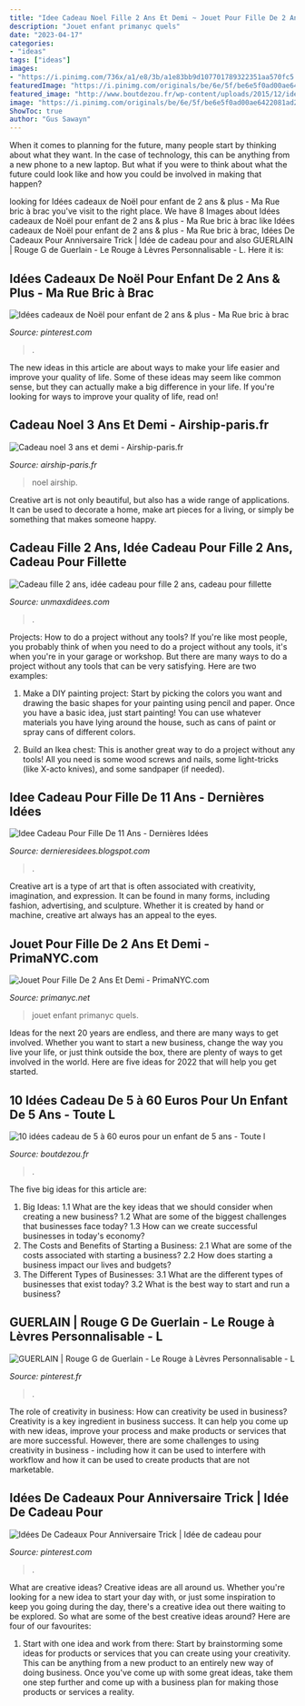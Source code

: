```yaml
---
title: "Idee Cadeau Noel Fille 2 Ans Et Demi ~ Jouet Pour Fille De 2 Ans Et Demi"
description: "Jouet enfant primanyc quels"
date: "2023-04-17"
categories:
- "ideas"
tags: ["ideas"]
images:
- "https://i.pinimg.com/736x/a1/e8/3b/a1e83bb9d107701789322351aa570fc5.jpg"
featuredImage: "https://i.pinimg.com/originals/be/6e/5f/be6e5f0ad00ae6422081ad2eb5a3588d.jpg"
featured_image: "http://www.boutdezou.fr/wp-content/uploads/2015/12/idees-noel-enfant-5-ans-2.jpg"
image: "https://i.pinimg.com/originals/be/6e/5f/be6e5f0ad00ae6422081ad2eb5a3588d.jpg"
ShowToc: true
author: "Gus Sawayn"
---
```



When it comes to planning for the future, many people start by thinking about what they want. In the case of technology, this can be anything from a new phone to a new laptop. But what if you were to think about what the future could look like and how you could be involved in making that happen?

	

		
looking for Idées cadeaux de Noël pour enfant de 2 ans &amp; plus - Ma Rue bric à brac you've visit to the right place. We have 8 Images about Idées cadeaux de Noël pour enfant de 2 ans &amp; plus - Ma Rue bric à brac like Idées cadeaux de Noël pour enfant de 2 ans &amp; plus - Ma Rue bric à brac, Idées De Cadeaux Pour Anniversaire Trick | Idée de cadeau pour and also GUERLAIN | Rouge G de Guerlain - Le Rouge à Lèvres Personnalisable - L. Here it is:
		
    
## Idées Cadeaux De Noël Pour Enfant De 2 Ans &amp; Plus - Ma Rue Bric à Brac

<img loading=lazy src="https://i.pinimg.com/originals/be/6e/5f/be6e5f0ad00ae6422081ad2eb5a3588d.jpg" onerror="this.onerror=null;this.src='https://tse1.mm.bing.net/th?id=OIP.Pry5T00kIUbQcELwRDwy-QHaJt&amp;pid=15.1';" alt="Idées cadeaux de Noël pour enfant de 2 ans &amp; plus - Ma Rue bric à brac">

_Source: pinterest.com_

>. 

	

The new ideas in this article are about ways to make your life easier and improve your quality of life. Some of these ideas may seem like common sense, but they can actually make a big difference in your life. If you're looking for ways to improve your quality of life, read on!

    
## Cadeau Noel 3 Ans Et Demi - Airship-paris.fr

<img loading=lazy src="https://www.airship-paris.fr/wp-content/uploads/2019/09/efcf2402afc5667661e708320e99cc1e-620x440.jpg" onerror="this.onerror=null;this.src='https://tse1.mm.bing.net/th?id=OIP.uPJCViCp9YJNur4x02f8ZgHaFQ&amp;pid=15.1';" alt="Cadeau noel 3 ans et demi - Airship-paris.fr">

_Source: airship-paris.fr_

>noel airship. 

	

Creative art is not only beautiful, but also has a wide range of applications. It can be used to decorate a home, make art pieces for a living, or simply be something that makes someone happy.

    
## Cadeau Fille 2 Ans, Idée Cadeau Pour Fille 2 Ans, Cadeau Pour Fillette

<img loading=lazy src="https://www.unmaxdidees.com/wp-content/uploads/2019/07/jeu-eveil-fille-2-ans-et-2-ans-et-demi-idee-cadeau-originale-1024x682.jpg" onerror="this.onerror=null;this.src='https://tse4.mm.bing.net/th?id=OIP.of5CZzSs4Hm8f2sNiKr7PQHaE7&amp;pid=15.1';" alt="Cadeau fille 2 ans, idée cadeau pour fille 2 ans, cadeau pour fillette">

_Source: unmaxdidees.com_

>. 

	

Projects: How to do a project without any tools?
If you're like most people, you probably think of when you need to do a project without any tools, it's when you're in your garage or workshop. But there are many ways to do a project without any tools that can be very satisfying. Here are two examples: 
1. Make a DIY painting project: Start by picking the colors you want and drawing the basic shapes for your painting using pencil and paper. Once you have a basic idea, just start painting! You can use whatever materials you have lying around the house, such as cans of paint or spray cans of different colors. 

2. Build an Ikea chest: This is another great way to do a project without any tools! All you need is some wood screws and nails, some light-tricks (like X-acto knives), and some sandpaper (if needed).

    
## Idee Cadeau Pour Fille De 11 Ans - Dernières Idées

<img loading=lazy src="https://lh3.googleusercontent.com/proxy/jbqoZljc46a47korBeIxO3pKNGcqji0ptkKv2be7_FTBG2V4hdNseUF0HdMVnYVdG12Q8xZqoBvwmtRq0YagYTEcmSWEcdrLbDp1nBvCeofynMnWSdlH8dSbsfbHcRmhd4zojye4AWjUxoQGaCF7w2WlLmfVwtA4KoGwgirZ6_CAQ5F2p1DLDwY=w1200-h630-p-k-no-nu" onerror="this.onerror=null;this.src='https://tse1.mm.bing.net/th?id=OIP.WnfRWpymS9Fl9Qsk3T_WQQAAAA&amp;pid=15.1';" alt="Idee Cadeau Pour Fille De 11 Ans - Dernières Idées">

_Source: dernieresidees.blogspot.com_

>. 

	

Creative art is a type of art that is often associated with creativity, imagination, and expression. It can be found in many forms, including fashion, advertising, and sculpture. Whether it is created by hand or machine, creative art always has an appeal to the eyes.

    
## Jouet Pour Fille De 2 Ans Et Demi - PrimaNYC.com

<img loading=lazy src="https://primanyc.net/wp-content/uploads/2020/04/quels-jeux-pour-un-enfant-de-1-a-2-ans-quel-jeu-pour-quel-age-a-jouet-pour-fille-de-2-ans-et-demi.jpg" onerror="this.onerror=null;this.src='https://tse2.mm.bing.net/th?id=OIP.F35sUtO9oKPmdLXSnfCdigHaEK&amp;pid=15.1';" alt="Jouet Pour Fille De 2 Ans Et Demi - PrimaNYC.com">

_Source: primanyc.net_

>jouet enfant primanyc quels. 

	

Ideas for the next 20 years are endless, and there are many ways to get involved. Whether you want to start a new business, change the way you live your life, or just think outside the box, there are plenty of ways to get involved in the world. Here are five ideas for 2022 that will help you get started.

    
## 10 Idées Cadeau De 5 à 60 Euros Pour Un Enfant De 5 Ans - Toute L

<img loading=lazy src="http://www.boutdezou.fr/wp-content/uploads/2015/12/idees-noel-enfant-5-ans-2.jpg" onerror="this.onerror=null;this.src='https://tse4.mm.bing.net/th?id=OIP.zdGN_JajkwIsJaOhBe5uBQHaHa&amp;pid=15.1';" alt="10 idées cadeau de 5 à 60 euros pour un enfant de 5 ans - Toute l">

_Source: boutdezou.fr_

>. 

	

The five big ideas for this article are:
1. Big Ideas: 
1.1 What are the key ideas that we should consider when creating a new business? 
1.2 What are some of the biggest challenges that businesses face today? 
1.3 How can we create successful businesses in today's economy? 
2. The Costs and Benefits of Starting a Business: 
2.1 What are some of the costs associated with starting a business? 
2.2 How does starting a business impact our lives and budgets? 
3. The Different Types of Businesses: 
3.1 What are the different types of businesses that exist today? 
3.2 What is the best way to start and run a business?

    
## GUERLAIN | Rouge G De Guerlain - Le Rouge à Lèvres Personnalisable - L

<img loading=lazy src="https://i.pinimg.com/736x/a1/e8/3b/a1e83bb9d107701789322351aa570fc5.jpg" onerror="this.onerror=null;this.src='https://tse3.mm.bing.net/th?id=OIP.rfCeWbT21VYKRJ_nI3ec9wHaHa&amp;pid=15.1';" alt="GUERLAIN | Rouge G de Guerlain - Le Rouge à Lèvres Personnalisable - L">

_Source: pinterest.fr_

>. 

	

The role of creativity in business: How can creativity be used in business?
Creativity is a key ingredient in business success. It can help you come up with new ideas, improve your process and make products or services that are more successful. However, there are some challenges to using creativity in business - including how it can be used to interfere with workflow and how it can be used to create products that are not marketable.

    
## Idées De Cadeaux Pour Anniversaire Trick | Idée De Cadeau Pour

<img loading=lazy src="https://i.pinimg.com/736x/eb/5b/60/eb5b607c5b6098e44f66b942ed0c3ecf.jpg" onerror="this.onerror=null;this.src='https://tse3.mm.bing.net/th?id=OIP.BF08ZyhG_usOtdN6yG4urwHaF7&amp;pid=15.1';" alt="Idées De Cadeaux Pour Anniversaire Trick | Idée de cadeau pour">

_Source: pinterest.com_

>. 

	

What are creative ideas?
Creative ideas are all around us. Whether you're looking for a new idea to start your day with, or just some inspiration to keep you going during the day, there's a creative idea out there waiting to be explored. So what are some of the best creative ideas around? Here are four of our favourites: 
1. Start with one idea and work from there: Start by brainstorming some ideas for products or services that you can create using your creativity. This can be anything from a new product to an entirely new way of doing business. Once you've come up with some great ideas, take them one step further and come up with a business plan for making those products or services a reality. 


